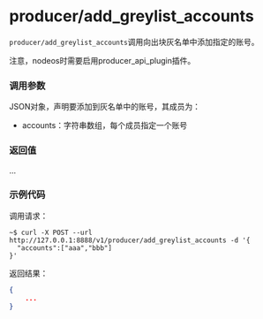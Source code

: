 # producer/add_greylist_accounts

`producer/add_greylist_accounts`调用向出块灰名单中添加指定的账号。

注意，nodeos时需要启用producer_api_plugin插件。

### 调用参数
JSON对象，声明要添加到灰名单中的账号，其成员为：

- accounts：字符串数组，每个成员指定一个账号

### 返回值
...

### 示例代码
调用请求：
```shell
~$ curl -X POST --url http://127.0.0.1:8888/v1/producer/add_greylist_accounts -d '{
  "accounts":["aaa","bbb"]
}'
```

返回结果：
```json
{
    ...
}
```

